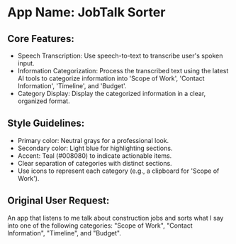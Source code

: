 # **App Name**: JobTalk Sorter

## Core Features:

- Speech Transcription: Use speech-to-text to transcribe user's spoken input.
- Information Categorization: Process the transcribed text using the latest AI tools to categorize information into 'Scope of Work', 'Contact Information', 'Timeline', and 'Budget'.
- Category Display: Display the categorized information in a clear, organized format.

## Style Guidelines:

- Primary color: Neutral grays for a professional look.
- Secondary color: Light blue for highlighting sections.
- Accent: Teal (#008080) to indicate actionable items.
- Clear separation of categories with distinct sections.
- Use icons to represent each category (e.g., a clipboard for 'Scope of Work').

## Original User Request:
An app that listens to me talk about construction jobs and sorts what I say into one of the following categories: "Scope of Work", "Contact Information", "Timeline", and "Budget".
  